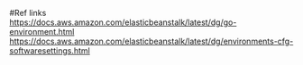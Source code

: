 #Ref links
<br/>
https://docs.aws.amazon.com/elasticbeanstalk/latest/dg/go-environment.html
<br/>
https://docs.aws.amazon.com/elasticbeanstalk/latest/dg/environments-cfg-softwaresettings.html
